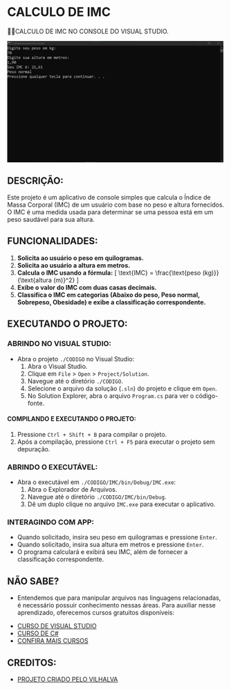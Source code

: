 # CALCULO DE IMC
👨‍🏫CALCULO DE IMC NO CONSOLE DO VISUAL STUDIO.

<img src="FOTO.png" align="center" width="500"> <br>

## DESCRIÇÃO:
Este projeto é um aplicativo de console simples que calcula o Índice de Massa Corporal (IMC) de um usuário com base no peso e altura fornecidos. O IMC é uma medida usada para determinar se uma pessoa está em um peso saudável para sua altura.

## FUNCIONALIDADES:
1. **Solicita ao usuário o peso em quilogramas.**
2. **Solicita ao usuário a altura em metros.**
3. **Calcula o IMC usando a fórmula:**
   \[ \text{IMC} = \frac{\text{peso (kg)}}{\text{altura (m)}^2} \]
4. **Exibe o valor do IMC com duas casas decimais.**
5. **Classifica o IMC em categorias (Abaixo do peso, Peso normal, Sobrepeso, Obesidade) e exibe a classificação correspondente.**

## EXECUTANDO O PROJETO:
### ABRINDO NO VISUAL STUDIO:
- Abra o projeto `./CODIGO` no Visual Studio:
  1. Abra o Visual Studio.
  2. Clique em `File` > `Open` > `Project/Solution`.
  3. Navegue até o diretório `./CODIGO`.
  4. Selecione o arquivo da solução (`.sln`) do projeto e clique em `Open`.
  5. No Solution Explorer, abra o arquivo `Program.cs` para ver o código-fonte.

#### COMPILANDO E EXECUTANDO O PROJETO:
1. Pressione `Ctrl + Shift + B` para compilar o projeto.
2. Após a compilação, pressione `Ctrl + F5` para executar o projeto sem depuração.

### ABRINDO O EXECUTÁVEL:
- Abra o executável em `./CODIGO/IMC/bin/Debug/IMC.exe`:
  1. Abra o Explorador de Arquivos.
  2. Navegue até o diretório `./CODIGO/IMC/bin/Debug`.
  3. Dê um duplo clique no arquivo `IMC.exe` para executar o aplicativo.

### INTERAGINDO COM APP:
  - Quando solicitado, insira seu peso em quilogramas e pressione `Enter`.
  - Quando solicitado, insira sua altura em metros e pressione `Enter`.
  - O programa calculará e exibirá seu IMC, além de fornecer a classificação correspondente.

## NÃO SABE?
- Entendemos que para manipular arquivos nas linguagens relacionadas, é necessário possuir conhecimento nessas áreas. Para auxiliar nesse aprendizado, oferecemos cursos gratuitos disponíveis:
* [CURSO DE VISUAL STUDIO](https://github.com/VILHALVA/CURSO-DE-VISUAL-STUDIO)
* [CURSO DE C#](https://github.com/VILHALVA/CURSO-DE-C-SHARP)
* [CONFIRA MAIS CURSOS](https://github.com/VILHALVA?tab=repositories&q=+topic:CURSO)

## CREDITOS:
- [PROJETO CRIADO PELO VILHALVA](https://github.com/VILHALVA)



